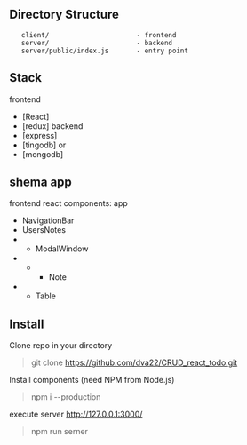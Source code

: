 Directory Structure
 -------------------

       client/                      - frontend
       server/						- backend
       server/public/index.js       - entry point
       

 Stack
-------------------
frontend
- [React]
- [redux]
backend 
- [express]
- [tingodb]
or
- [mongodb]

shema app
-------------------

frontend 
react components:
app
- NavigationBar
- UsersNotes
- - ModalWindow
- - - Note
- - Table

 
 Install
 -------------------

Clone repo in your directory

> git clone https://github.com/dva22/CRUD_react_todo.git

Install components (need NPM from Node.js)

> npm i --production

execute server http://127.0.0.1:3000/

> npm run serner
